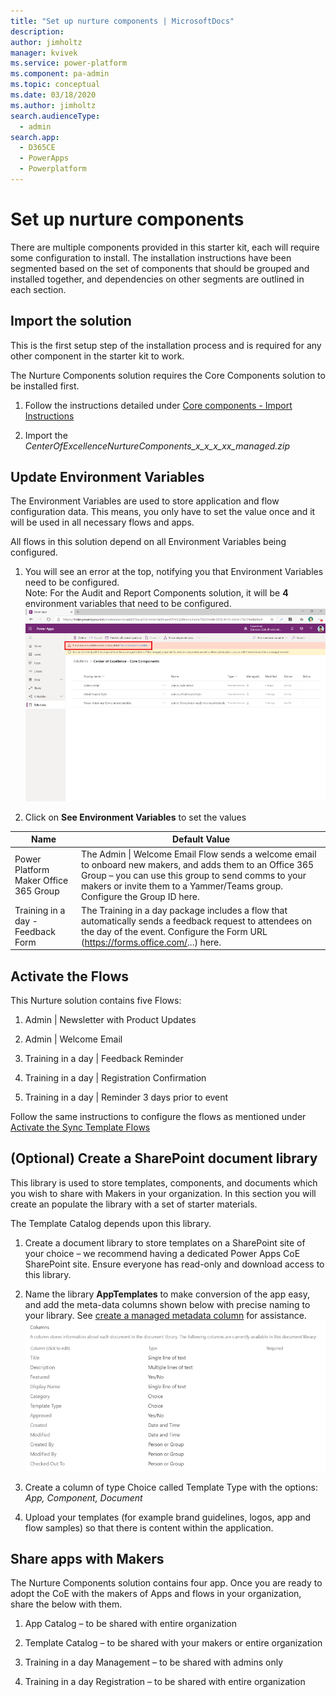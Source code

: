 ```yaml
---
title: "Set up nurture components | MicrosoftDocs"
description: 
author: jimholtz
manager: kvivek
ms.service: power-platform
ms.component: pa-admin
ms.topic: conceptual
ms.date: 03/18/2020
ms.author: jimholtz
search.audienceType: 
  - admin
search.app: 
  - D365CE
  - PowerApps
  - Powerplatform
---
```

# Set up nurture components

There are multiple components provided in this starter kit, each will require
some configuration to install. The installation instructions have been segmented
based on the set of components that should be grouped and installed together,
and dependencies on other segments are outlined in each section.

## Import the solution

This is the first setup step of the installation process and is required for any
other component in the starter kit to work.

The Nurture Components solution requires the Core Components solution
to be installed first.

1. Follow the instructions detailed under [Core components - Import
    Instructions](setup-core-components.md)

1. Import the *CenterOfExcellenceNurtureComponents_x_x_x_xx_managed.zip*

## Update Environment Variables

The Environment
Variables are used to store application and flow configuration data. This means,
you only have to set the value once and it will be used in all necessary flows
and apps.

All flows in this solution depend on all Environment Variables being configured.

1. You will see an error at the top, notifying you that Environment Variables
    need to be configured.  
    Note: For the Audit and Report Components solution, it will be **4**
    environment variables that need to be configured. <Br>![Environment variables need to be updated](media/coe7.png)

1. Click on **See Environment Variables** to set the values

| Name | Default Value |
|------|---------------|
| Power Platform Maker Office 365 Group | The Admin \| Welcome Email Flow sends a welcome email to onboard new makers, and adds them to an Office 365 Group – you can use this group to send comms to your makers or invite them to a Yammer/Teams group. Configure the Group ID here. |
| Training in a day - Feedback Form     | The Training in a day package includes a flow that automatically sends a feedback request to attendees on the day of the event. Configure the Form URL (<https://forms.office.com/>...) here.                                                |

## Activate the Flows

This Nurture solution contains five Flows:

1. Admin \| Newsletter with Product Updates

1. Admin \| Welcome Email

1. Training in a day \| Feedback Reminder

1. Training in a day \| Registration Confirmation

1. Training in a day \| Reminder 3 days prior to event

Follow the same instructions to configure the flows as mentioned under [
Activate the Sync Template Flows](setup-core-components.md)

## (Optional) Create a SharePoint document library

This library is used to store templates, components, and documents which you wish to share with Makers in your organization. In this section you will create
an populate the library with a set of starter materials.

The Template Catalog depends upon this library.

1. Create a document library to store templates on a SharePoint site of your choice – we recommend having a dedicated Power Apps CoE SharePoint site. Ensure everyone has read-only and download access to this library.

1. Name the library **AppTemplates** to make conversion of the app easy, and add the meta-data columns shown below with precise naming to your library. See [create a managed metadata column](<https://support.office.com/article/create-a-managed-metadata-column-c2a06717-8105-4aea-890d-3082853ab7b7>) for assistance.<br>
![SharePoint column setup for Template App](media/coe18.png)
1. Create a column of type Choice called Template Type with the options: *App, Component, Document*

1. Upload your templates (for example brand guidelines, logos, app and flow samples) so that there is content within the application.

## Share apps with Makers

The Nurture Components solution contains four app. Once you are ready to adopt the CoE with the makers of Apps and flows in your organization, share the below
with them.

1. App Catalog – to be shared with entire organization

2. Template Catalog – to be shared with your makers or entire organization

3. Training in a day Management – to be shared with admins only

4. Training in a day Registration – to be shared with entire organization
